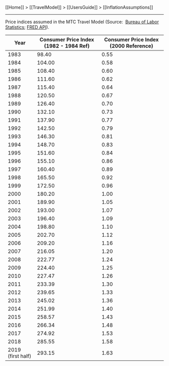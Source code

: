 [[Home]] > [[TravelModel]] > [[UsersGuide]] > [[InflationAssumptions]]

---

Price indices assumed in the MTC Travel Model (Source:  [Bureau of Labor Statistics](http://www.bls.gov/regions/west/data/consumerpriceindex_sanfrancisco_table.pdf); [FRED API](https://research.stlouisfed.org/fred2/series/CUUSA422SA0)).


| Year | Consumer Price Index (1982 - 1984 Ref) | Consumer Price Index (2000 Reference) |
|------|-------|------|
| 1983 | 98.40 | 0.55 |
| 1984 | 104.00 | 0.58 |
| 1985 | 108.40 | 0.60 |
| 1986 | 111.60 | 0.62 |
| 1987 | 115.40 | 0.64 |
| 1988 | 120.50 | 0.67 |
| 1989 | 126.40 | 0.70 |
| 1990 | 132.10 | 0.73 |
| 1991 | 137.90 | 0.77 |
| 1992 | 142.50 | 0.79 |
| 1993 | 146.30 | 0.81 |
| 1994 | 148.70 | 0.83 |
| 1995 | 151.60 | 0.84 |
| 1996 | 155.10 | 0.86 |
| 1997 | 160.40 | 0.89 |
| 1998 | 165.50 | 0.92 |
| 1999 | 172.50 | 0.96 |
| 2000 | 180.20 | 1.00 |
| 2001 | 189.90 | 1.05 |
| 2002 | 193.00 | 1.07 |
| 2003 | 196.40 | 1.09 |
| 2004 | 198.80 | 1.10 |
| 2005 | 202.70 | 1.12 |
| 2006 | 209.20 | 1.16 |
| 2007 | 216.05 | 1.20 |
| 2008 | 222.77 | 1.24 |
| 2009 | 224.40 | 1.25 |
| 2010 | 227.47 | 1.26 |
| 2011 | 233.39 | 1.30 |
| 2012 | 239.65 | 1.33 |
| 2013 | 245.02 | 1.36 |
| 2014 | 251.99 | 1.40 |
| 2015 | 258.57 | 1.43 |
| 2016 | 266.34 | 1.48 |
| 2017 | 274.92 | 1.53 |
| 2018 | 285.55 | 1.58 |
| 2019 (first half) | 293.15 | 1.63 |
